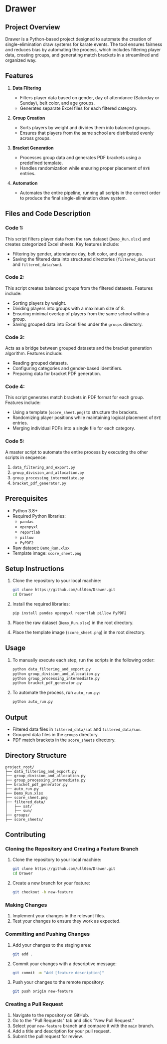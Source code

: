 # Drawer

## Project Overview

Drawer is a Python-based project designed to automate the creation of single-elimination draw systems for karate events. The tool ensures fairness and reduces bias by automating the process, which includes filtering player data, creating groups, and generating match brackets in a streamlined and organized way.

## Features

1. **Data Filtering**
   - Filters player data based on gender, day of attendance (Saturday or Sunday), belt color, and age groups.
   - Generates separate Excel files for each filtered category.

2. **Group Creation**
   - Sorts players by weight and divides them into balanced groups.
   - Ensures that players from the same school are distributed evenly across groups.

3. **Bracket Generation**
   - Processes group data and generates PDF brackets using a predefined template.
   - Handles randomization while ensuring proper placement of `BYE` entries.

4. **Automation**
   - Automates the entire pipeline, running all scripts in the correct order to produce the final single-elimination draw system.

## Files and Code Description

### **Code 1:**
This script filters player data from the raw dataset (`Demo_Run.xlsx`) and creates categorized Excel sheets. Key features include:

- Filtering by gender, attendance day, belt color, and age groups.
- Saving the filtered data into structured directories (`filtered_data/sat` and `filtered_data/sun`).

### **Code 2:**
This script creates balanced groups from the filtered datasets. Features include:

- Sorting players by weight.
- Dividing players into groups with a maximum size of 8.
- Ensuring minimal overlap of players from the same school within a group.
- Saving grouped data into Excel files under the `groups` directory.

### **Code 3:**
Acts as a bridge between grouped datasets and the bracket generation algorithm. Features include:

- Reading grouped datasets.
- Configuring categories and gender-based identifiers.
- Preparing data for bracket PDF generation.

### **Code 4:**
This script generates match brackets in PDF format for each group. Features include:

- Using a template (`score_sheet.png`) to structure the brackets.
- Randomizing player positions while maintaining logical placement of `BYE` entries.
- Merging individual PDFs into a single file for each category.

### **Code 5:**
A master script to automate the entire process by executing the other scripts in sequence:

1. `data_filtering_and_export.py`
2. `group_division_and_allocation.py`
3. `group_processing_intermediate.py`
4. `bracket_pdf_generator.py`

## Prerequisites

- Python 3.8+
- Required Python libraries:
  - `pandas`
  - `openpyxl`
  - `reportlab`
  - `pillow`
  - `PyPDF2`
- Raw dataset: `Demo_Run.xlsx`
- Template image: `score_sheet.png`

## Setup Instructions

1. Clone the repository to your local machine:
   ```bash
   git clone https://github.com/ull0sm/Drawer.git
   cd Drawer
   ```

2. Install the required libraries:
   ```bash
   pip install pandas openpyxl reportlab pillow PyPDF2
   ```

3. Place the raw dataset (`Demo_Run.xlsx`) in the root directory.
4. Place the template image (`score_sheet.png`) in the root directory.

## Usage

1. To manually execute each step, run the scripts in the following order:
   ```bash
   python data_filtering_and_export.py
   python group_division_and_allocation.py
   python group_processing_intermediate.py
   python bracket_pdf_generator.py
   ```

2. To automate the process, run `auto_run.py`:
   ```bash
   python auto_run.py
   ```

## Output

- Filtered data files in `filtered_data/sat` and `filtered_data/sun`.
- Grouped data files in the `groups` directory.
- PDF match brackets in the `score_sheets` directory.

## Directory Structure

```
project_root/
├── data_filtering_and_export.py
├── group_division_and_allocation.py
├── group_processing_intermediate.py
├── bracket_pdf_generator.py
├── auto_run.py
├── Demo_Run.xlsx
├── score_sheet.png
├── filtered_data/
│   ├── sat/
│   ├── sun/
├── groups/
├── score_sheets/
```

## Contributing

### Cloning the Repository and Creating a Feature Branch

1. Clone the repository to your local machine:
   ```bash
   git clone https://github.com/ull0sm/Drawer.git
   cd Drawer
   ```

2. Create a new branch for your feature:
   ```bash
   git checkout -b new-feature
   ```

### Making Changes

1. Implement your changes in the relevant files.
2. Test your changes to ensure they work as expected.

### Committing and Pushing Changes

1. Add your changes to the staging area:
   ```bash
   git add .
   ```

2. Commit your changes with a descriptive message:
   ```bash
   git commit -m "Add [feature description]"
   ```

3. Push your changes to the remote repository:
   ```bash
   git push origin new-feature
   ```

### Creating a Pull Request

1. Navigate to the repository on GitHub.
2. Go to the "Pull Requests" tab and click "New Pull Request."
3. Select your `new-feature` branch and compare it with the `main` branch.
4. Add a title and description for your pull request.
5. Submit the pull request for review.
